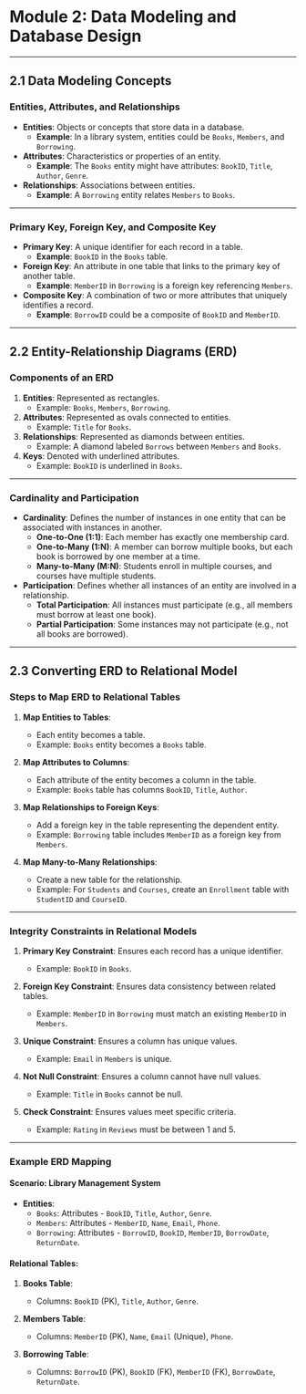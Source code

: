 # **Module 2: Data Modeling and Database Design**

---

## **2.1 Data Modeling Concepts**

### **Entities, Attributes, and Relationships**  
- **Entities**: Objects or concepts that store data in a database.  
  - **Example**: In a library system, entities could be `Books`, `Members`, and `Borrowing`.  
- **Attributes**: Characteristics or properties of an entity.  
  - **Example**: The `Books` entity might have attributes: `BookID`, `Title`, `Author`, `Genre`.  
- **Relationships**: Associations between entities.  
  - **Example**: A `Borrowing` entity relates `Members` to `Books`.

---

### **Primary Key, Foreign Key, and Composite Key**  
- **Primary Key**: A unique identifier for each record in a table.  
  - **Example**: `BookID` in the `Books` table.  
- **Foreign Key**: An attribute in one table that links to the primary key of another table.  
  - **Example**: `MemberID` in `Borrowing` is a foreign key referencing `Members`.  
- **Composite Key**: A combination of two or more attributes that uniquely identifies a record.  
  - **Example**: `BorrowID` could be a composite of `BookID` and `MemberID`.

---

## **2.2 Entity-Relationship Diagrams (ERD)**

### **Components of an ERD**  
1. **Entities**: Represented as rectangles.  
   - Example: `Books`, `Members`, `Borrowing`.  
2. **Attributes**: Represented as ovals connected to entities.  
   - Example: `Title` for `Books`.  
3. **Relationships**: Represented as diamonds between entities.  
   - Example: A diamond labeled `Borrows` between `Members` and `Books`.  
4. **Keys**: Denoted with underlined attributes.  
   - Example: `BookID` is underlined in `Books`.

---

### **Cardinality and Participation**  
- **Cardinality**: Defines the number of instances in one entity that can be associated with instances in another.  
  - **One-to-One (1:1)**: Each member has exactly one membership card.  
  - **One-to-Many (1:N)**: A member can borrow multiple books, but each book is borrowed by one member at a time.  
  - **Many-to-Many (M:N)**: Students enroll in multiple courses, and courses have multiple students.  
- **Participation**: Defines whether all instances of an entity are involved in a relationship.  
  - **Total Participation**: All instances must participate (e.g., all members must borrow at least one book).  
  - **Partial Participation**: Some instances may not participate (e.g., not all books are borrowed).

---

## **2.3 Converting ERD to Relational Model**

### **Steps to Map ERD to Relational Tables**  
1. **Map Entities to Tables**:  
   - Each entity becomes a table.  
   - Example: `Books` entity becomes a `Books` table.  

2. **Map Attributes to Columns**:  
   - Each attribute of the entity becomes a column in the table.  
   - Example: `Books` table has columns `BookID`, `Title`, `Author`.  

3. **Map Relationships to Foreign Keys**:  
   - Add a foreign key in the table representing the dependent entity.  
   - Example: `Borrowing` table includes `MemberID` as a foreign key from `Members`.  

4. **Map Many-to-Many Relationships**:  
   - Create a new table for the relationship.  
   - Example: For `Students` and `Courses`, create an `Enrollment` table with `StudentID` and `CourseID`.

---

### **Integrity Constraints in Relational Models**  
1. **Primary Key Constraint**: Ensures each record has a unique identifier.  
   - Example: `BookID` in `Books`.  

2. **Foreign Key Constraint**: Ensures data consistency between related tables.  
   - Example: `MemberID` in `Borrowing` must match an existing `MemberID` in `Members`.  

3. **Unique Constraint**: Ensures a column has unique values.  
   - Example: `Email` in `Members` is unique.  

4. **Not Null Constraint**: Ensures a column cannot have null values.  
   - Example: `Title` in `Books` cannot be null.  

5. **Check Constraint**: Ensures values meet specific criteria.  
   - Example: `Rating` in `Reviews` must be between 1 and 5.

---

### **Example ERD Mapping**  

#### **Scenario**: Library Management System  
- **Entities**:  
  - `Books`: Attributes - `BookID`, `Title`, `Author`, `Genre`.  
  - `Members`: Attributes - `MemberID`, `Name`, `Email`, `Phone`.  
  - `Borrowing`: Attributes - `BorrowID`, `BookID`, `MemberID`, `BorrowDate`, `ReturnDate`.  

#### **Relational Tables**:  
1. **Books Table**:  
   - Columns: `BookID` (PK), `Title`, `Author`, `Genre`.  

2. **Members Table**:  
   - Columns: `MemberID` (PK), `Name`, `Email` (Unique), `Phone`.  

3. **Borrowing Table**:  
   - Columns: `BorrowID` (PK), `BookID` (FK), `MemberID` (FK), `BorrowDate`, `ReturnDate`.  
